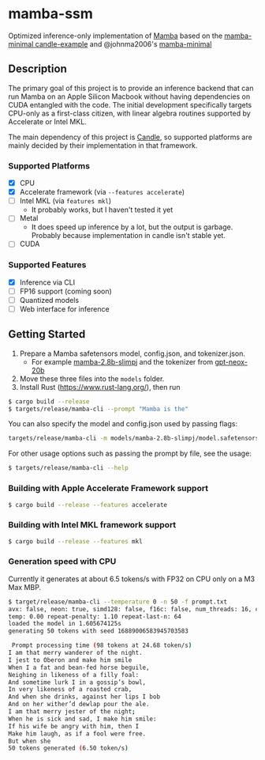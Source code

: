 # mamba-ssm

Optimized inference-only implementation of [Mamba](https://arxiv.org/abs/2312.00752) based on the
[mamba-minimal candle-example](https://github.com/huggingface/candle/tree/main/candle-examples/examples/mamba-minimal)
and @johnma2006's [mamba-minimal](https://github.com/johnma2006/mamba-minimal)

## Description
The primary goal of this project is to provide an inference backend that can run
Mamba on an Apple Silicon Macbook without having dependencies on CUDA entangled
with the code. The initial development specifically targets CPU-only as a
first-class citizen, with linear algebra routines supported by Accelerate or
Intel MKL.

The main dependency of this project is [Candle](https://github.com/huggingface/candle),
so supported platforms are mainly decided by their implementation in that
framework.

### Supported Platforms

- [x] CPU
- [x] Accelerate framework (via `--features accelerate`)
- [ ] Intel MKL (via `features mkl`)
  - It probably works, but I haven't tested it yet
- [ ] Metal
  - It does speed up inference by a lot, but the output is garbage. Probably because implementation in candle isn't stable yet.
- [ ] CUDA

### Supported Features

- [x] Inference via CLI
- [ ] FP16 support (coming soon)
- [ ] Quantized models
- [ ] Web interface for inference

## Getting Started

1. Prepare a Mamba safetensors model, config.json, and tokenizer.json.
   - For example [mamba-2.8b-slimpj](https://huggingface.co/state-spaces/mamba-2.8b-slimpj/tree/refs%2Fpr%2F1) and the tokenizer from [gpt-neox-20b](https://huggingface.co/EleutherAI/gpt-neox-20b/blob/main/tokenizer.json)
2. Move these three files into the `models` folder.
3. Install Rust (https://www.rust-lang.org/), then run
```bash
$ cargo build --release
$ targets/release/mamba-cli --prompt "Mamba is the"
```

You can also specify the model and config.json used by passing flags:
```bash
targets/release/mamba-cli -m models/mamba-2.8b-slimpj/model.safetensors -c models/mamba-2.8b-slimpj/config.json -prompt "Mamba is the"
```

For other usage options such as passing the prompt by file, see the usage:
```bash
$ targets/release/mamba-cli --help
```

### Building with Apple Accelerate Framework support
```bash
$ cargo build --release --features accelerate
```

### Building with Intel MKL framework support
```bash
$ cargo build --release --features mkl
```

### Generation speed with CPU

Currently it generates at about 6.5 tokens/s with FP32 on CPU only on a M3 Max MBP.

```bash
$ target/release/mamba-cli --temperature 0 -n 50 -f prompt.txt
avx: false, neon: true, simd128: false, f16c: false, num_threads: 16, cuda: false, metal: false, accelerate: true, mkl: false
temp: 0.00 repeat-penalty: 1.10 repeat-last-n: 64
loaded the model in 1.605674125s
generating 50 tokens with seed 16889006583945703583

 Prompt processing time (98 tokens at 24.68 token/s)
I am that merry wanderer of the night.
I jest to Oberon and make him smile
When I a fat and bean-fed horse beguile,
Neighing in likeness of a filly foal:
And sometime lurk I in a gossip’s bowl,
In very likeness of a roasted crab,
And when she drinks, against her lips I bob
And on her wither’d dewlap pour the ale.
I am that merry jester of the night;
When he is sick and sad, I make him smile:
If his wife be angry with him, then I
Make him laugh, as if a fool were free.
But when she
50 tokens generated (6.50 token/s)
```